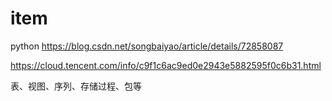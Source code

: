 # item
python
https://blog.csdn.net/songbaiyao/article/details/72858087

https://cloud.tencent.com/info/c9f1c6ac9ed0e2943e5882595f0c6b31.html

表、视图、序列、存储过程、包等
